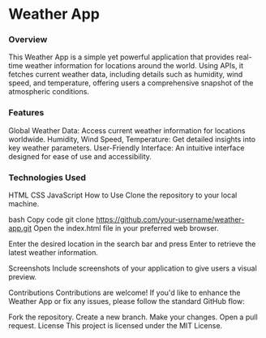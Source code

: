 <h1> Weather App </h1>

<h3> Overview </h3>
<p> This Weather App is a simple yet powerful application that provides real-time weather information for locations around the world. Using APIs, it fetches current weather data, including details such as humidity, wind speed, and temperature, offering users a comprehensive snapshot of the atmospheric conditions. </p>

<h3> Features </h3>
<p> Global Weather Data: Access current weather information for locations worldwide.
Humidity, Wind Speed, Temperature: Get detailed insights into key weather parameters.
User-Friendly Interface: An intuitive interface designed for ease of use and accessibility. </p>

<h3> Technologies Used </h3>
<ul></ul>HTML
CSS
JavaScript
How to Use
Clone the repository to your local machine.

bash
Copy code
git clone https://github.com/your-username/weather-app.git
Open the index.html file in your preferred web browser.

Enter the desired location in the search bar and press Enter to retrieve the latest weather information.

Screenshots
Include screenshots of your application to give users a visual preview.

Contributions
Contributions are welcome! If you'd like to enhance the Weather App or fix any issues, please follow the standard GitHub flow:

Fork the repository.
Create a new branch.
Make your changes.
Open a pull request.
License
This project is licensed under the MIT License.
